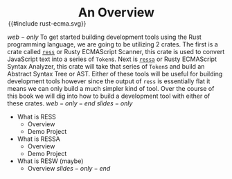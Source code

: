<h1 style="text-align: center;margin: 0;">An Overview</h1>
<div style="margin: auto;width:100%;max-width:500px;max-height:500px;">
{{#include rust-ecma.svg}}
</div>

$web-only$
To get started building development tools using the Rust programming language, we are going to be utilizing 2 crates. The first is a crate called [`ress`](https://github.com/FreeMasen/RESS) or Rusty ECMAScript Scanner, this crate is used to convert JavaScript text into a series of `Token`s. Next is [`ressa`](https://github.com/FreeMasen/RESSA) or Rusty ECMAScript Syntax Analyzer, this crate will take that series of `Token`s and build an Abstract Syntax Tree or AST. Either of these tools will be useful for building development tools however since the output of `ress` is essentially flat it means we can only build a much simpler kind of tool. Over the course of this book we will dig into how to build a development tool with either of these crates.
$web-only-end$
$slides-only$
- What is RESS
  - Overview
  - Demo Project
- What is RESSA
  - Overview
  - Demo Project
- What is RESW (maybe)
  - Overview
$slides-only-end$
